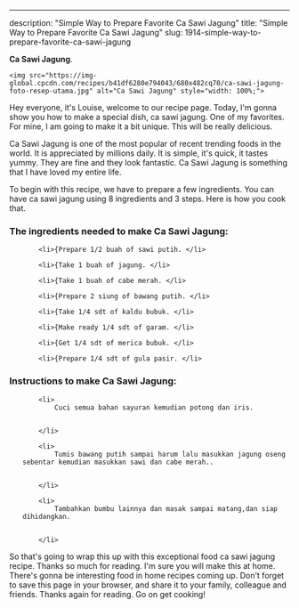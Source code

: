 ---
description: "Simple Way to Prepare Favorite Ca Sawi Jagung"
title: "Simple Way to Prepare Favorite Ca Sawi Jagung"
slug: 1914-simple-way-to-prepare-favorite-ca-sawi-jagung

<p>
	<strong>Ca Sawi Jagung</strong>. 
	
</p>
<p>
	
	<img src="https://img-global.cpcdn.com/recipes/b41df6280e794043/680x482cq70/ca-sawi-jagung-foto-resep-utama.jpg" alt="Ca Sawi Jagung" style="width: 100%;">
	
	
</p>
<p>
	Hey everyone, it's Louise, welcome to our recipe page. Today, I'm gonna show you how to make a special dish, ca sawi jagung. One of my favorites. For mine, I am going to make it a bit unique. This will be really delicious.
</p>
	
<p>
	Ca Sawi Jagung is one of the most popular of recent trending foods in the world. It is appreciated by millions daily. It is simple, it's quick, it tastes yummy. They are fine and they look fantastic. Ca Sawi Jagung is something that I have loved my entire life.
</p>
<p>
	
</p>

<p>
To begin with this recipe, we have to prepare a few ingredients. You can have ca sawi jagung using 8 ingredients and 3 steps. Here is how you cook that.
</p>

<h3>The ingredients needed to make Ca Sawi Jagung:</h3>

<ol>
	
		<li>{Prepare 1/2 buah of sawi putih. </li>
	
		<li>{Take 1 buah of jagung. </li>
	
		<li>{Take 1 buah of cabe merah. </li>
	
		<li>{Prepare 2 siung of bawang putih. </li>
	
		<li>{Take 1/4 sdt of kaldu bubuk. </li>
	
		<li>{Make ready 1/4 sdt of garam. </li>
	
		<li>{Get 1/4 sdt of merica bubuk. </li>
	
		<li>{Prepare 1/4 sdt of gula pasir. </li>
	
</ol>
<p>
	
</p>

<h3>Instructions to make Ca Sawi Jagung:</h3>

<ol>
	
		<li>
			Cuci semua bahan sayuran kemudian potong dan iris.
			
			
		</li>
	
		<li>
			Tumis bawang putih sampai harum lalu masukkan jagung oseng sebentar kemudian masukkan sawi dan cabe merah..
			
			
		</li>
	
		<li>
			Tambahkan bumbu lainnya dan masak sampai matang,dan siap dihidangkan.
			
			
		</li>
	
</ol>

<p>
	
</p>

<p>
	So that's going to wrap this up with this exceptional food ca sawi jagung recipe. Thanks so much for reading. I'm sure you will make this at home. There's gonna be interesting food in home recipes coming up. Don't forget to save this page in your browser, and share it to your family, colleague and friends. Thanks again for reading. Go on get cooking!
</p>
